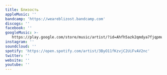 ```yaml
---
title: Близость
appleMusic: ''
bandcamp: 'https://weareblizost.bandcamp.com'
discogs: ''
facebook: ''
googleMusic: >-
   https://play.google.com/store/music/artist/?id=Ahfh5azk2qmdya7fjqpmufv2hou
instagram: ''
soundcloud: ''
spotify: 'https://open.spotify.com/artist/3ByO11fKzvjC2UiFvAV2nc'
twitter: ''
website: ''
youtube: ''
---
```

